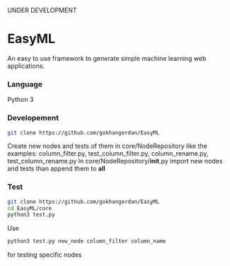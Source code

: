 UNDER DEVELOPMENT

# EasyML

An easy to use framework to generate simple machine learning web applications.

### Language

Python 3

### Developement

```sh
git clone https://github.com/gokhangerdan/EasyML
```

Create new nodes and tests of them in core/NodeRepository like the examples: column_filter.py, test_column_filter.py, column_rename.py, test_column_rename.py
In core/NodeRepository/__init__.py import new nodes and tests than append them to __all__

### Test

```sh
git clone https://github.com/gokhangerdan/EasyML
cd EasyML/core
python3 test.py
```

Use

```sh
python3 test.py new_node column_filter column_name
```

for testing specific nodes
